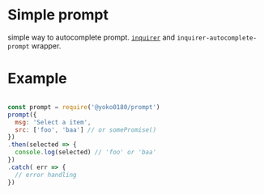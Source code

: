 # Simple prompt
simple way to autocomplete prompt.
[`inquirer`](https://www.npmjs.com/package/inquirer) and `inquirer-autocomplete-prompt` wrapper.

# Example
```js

const prompt = require('@yoko0180/prompt')
prompt({
  msg: 'Select a item', 
  src: ['foo', 'baa'] // or somePromise()
})
.then(selected => {
  console.log(selected) // 'foo' or 'baa'
})
.catch( err => {
  // error handling
})
```
